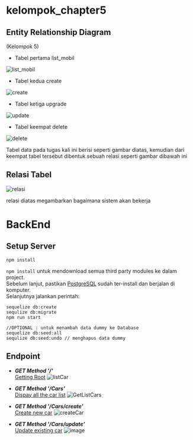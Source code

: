 # kelompok_chapter5

## Entity Relationship Diagram
(Kelompok 5) <br/>
- Tabel pertama list_mobil <br/>

![list_mobil](https://user-images.githubusercontent.com/55015792/194562584-5c55e3d3-66d5-44d1-8c2a-312c41584386.png)

- Tabel kedua create <br/>

![create](https://user-images.githubusercontent.com/55015792/194565435-04c0147e-9a18-4c5c-bb9a-4ea1549f7b18.png)

- Tabel ketiga upgrade <br/>

![update](https://user-images.githubusercontent.com/55015792/194565977-7d3fae5d-60d2-4ba0-b9ac-62ac70e29c8b.png)

- Tabel keempat delete <br/>

![delete](https://user-images.githubusercontent.com/55015792/194566237-a1668682-3c8f-4b74-8a74-76e3157ca3b4.png)

Tabel data pada tugas kali ini berisi seperti gambar diatas, kemudian dari keempat tabel tersebut dibentuk sebuah relasi seperti gambar dibawah ini <br/>

## Relasi Tabel
![relasi](https://user-images.githubusercontent.com/55015792/194566716-f7892e14-bba1-40b8-a2b8-403c9932aeda.png)

relasi diatas megambarkan bagaimana sistem akan bekerja

# BackEnd
## Setup Server
```
npm install
```
`npm install` untuk mendownload semua third party modules ke dalam project. <br/>
Sebelum lanjut, pastikan [PostgreSQL](https://www.postgresql.org/) sudah ter-install dan berjalan di komputer. <br/>
Selanjutnya jalankan perintah: <br/>
```
sequelize db:create
sequlize db:migrate
npm run start

//OPTIONAL : untuk menambah data dummy ke Database
sequelize db:seed:all
sequlize db:seed:undo // menghapus data dummy
```

## Endpoint

- ***GET Method '/'*** <br/>
[Getting Root](http://127.0.0.1:8000)
![listCar](https://user-images.githubusercontent.com/103182853/194753866-dc7b6a4b-abbc-4d0b-83d8-301dd1d51cae.png)

- ***GET Method '/Cars'*** <br/>
[Dispay all the car list](http://127.0.0.1:8000)
![GetListCars](https://user-images.githubusercontent.com/103182853/194754713-32f29748-7b1d-4f4b-823c-c89d359283ca.png)

- ***GET Method '/Cars/create'*** <br/>
[Create new car](http://127.0.0.1:8000/Cars/create)
![createCar](https://user-images.githubusercontent.com/103182853/194754060-1327d7f2-0f66-4abc-bbfe-71c3c32140cb.png)

- ***GET Method '/Cars/update'*** <br/>
[Update existing car](http://127.0.0.1:8000/Cars/:id/update)
![image](https://user-images.githubusercontent.com/103182853/194754888-797f12b5-90da-4907-9d75-f0409008e246.png)
